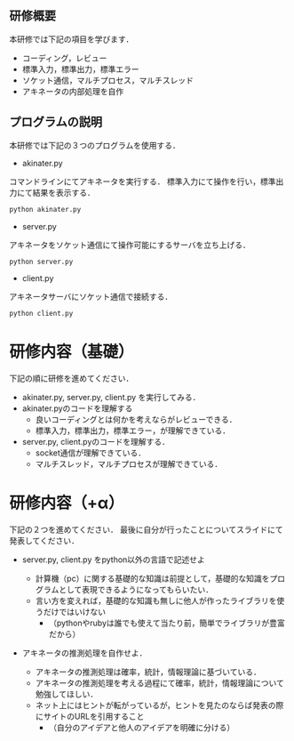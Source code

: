 ## 研修概要

本研修では下記の項目を学びます．

- コーディング，レビュー
- 標準入力，標準出力，標準エラー
- ソケット通信，マルチプロセス，マルチスレッド
- アキネータの内部処理を自作

## プログラムの説明
本研修では下記の３つのプログラムを使用する．

- akinater.py

コマンドラインにてアキネータを実行する．
標準入力にて操作を行い，標準出力にて結果を表示する．
```sh
python akinater.py
```

 - server.py

アキネータをソケット通信にて操作可能にするサーバを立ち上げる．
```sh
python server.py
```

- client.py

アキネータサーバにソケット通信で接続する．

```sh
python client.py
```

# 研修内容（基礎）

下記の順に研修を進めてください．

- akinater.py, server.py, client.py を実行してみる．
- akinater.pyのコードを理解する
  - 良いコーディングとは何かを考えならがレビューできる．
  - 標準入力，標準出力，標準エラー，が理解できている． 
- server.py, client.pyのコードを理解する．
  - socket通信が理解できている．
  - マルチスレッド，マルチプロセスが理解できている．

# 研修内容（+α）

下記の２つを進めてください．
最後に自分が行ったことについてスライドにて発表してください．

- server.py, client.py をpython以外の言語で記述せよ
  - 計算機（pc）に関する基礎的な知識は前提として，基礎的な知識をプログラムとして表現できるようになってもらいたい．
  - 言い方を変えれば，基礎的な知識も無しに他人が作ったライブラリを使うだけではいけない
    - （pythonやrubyは誰でも使えて当たり前，簡単でライブラリが豊富だから）

- アキネータの推測処理を自作せよ．
  - アキネータの推測処理は確率，統計，情報理論に基づいている．
  - アキネータの推測処理を考える過程にて確率，統計，情報理論について勉強してほしい．
  - ネット上にはヒントが転がっているが，ヒントを見たのならば発表の際にサイトのURLを引用すること
    - （自分のアイデアと他人のアイデアを明確に分ける）

